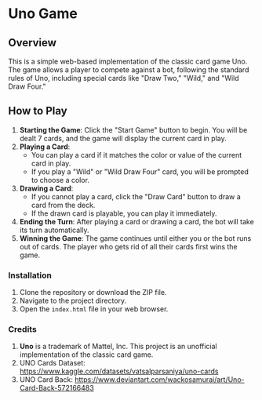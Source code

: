 # Uno Game

## Overview
This is a simple web-based implementation of the classic card game Uno. The game allows a player to compete against a bot, following the standard rules of Uno, including special cards like "Draw Two," "Wild," and "Wild Draw Four."

## How to Play
1. **Starting the Game**: Click the "Start Game" button to begin. You will be dealt 7 cards, and the game will display the current card in play.
2. **Playing a Card**: 
   - You can play a card if it matches the color or value of the current card in play.
   - If you play a "Wild" or "Wild Draw Four" card, you will be prompted to choose a color.
3. **Drawing a Card**: 
   - If you cannot play a card, click the "Draw Card" button to draw a card from the deck.
   - If the drawn card is playable, you can play it immediately.
4. **Ending the Turn**: After playing a card or drawing a card, the bot will take its turn automatically.
5. **Winning the Game**: The game continues until either you or the bot runs out of cards. The player who gets rid of all their cards first wins the game.

### Installation
1. Clone the repository or download the ZIP file.
2. Navigate to the project directory.
3. Open the `index.html` file in your web browser.

### Credits
1. **Uno** is a trademark of Mattel, Inc. This project is an unofficial implementation of the classic card game.
2. UNO Cards Dataset: https://www.kaggle.com/datasets/vatsalparsaniya/uno-cards
3. UNO Card Back: https://www.deviantart.com/wackosamurai/art/Uno-Card-Back-572166483
